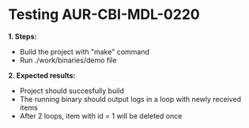 # Testing AUR-CBI-MDL-0220

**1. Steps:**

* Build the project with "make" command
* Run ./work/binaries/demo file

**2. Expected results:**

* Project should succesfully build
* The running binary should output logs in a loop with newly received items
* After 2 loops, item with id = 1 will be deleted once
